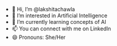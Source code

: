 - 👋 Hi, I’m @lakshitachawla
- 👀 I’m interested in Artificial Intelligence
- 🌱 I’m currently learning concepts of AI 
- 📫 You can connect with me on LinkedIn 
- 😄 Pronouns: She/Her

<!---
lakshitachawla/lakshitachawla is a ✨ special ✨ repository because its `README.md` (this file) appears on your GitHub profile.
You can click the Preview link to take a look at your changes.
--->
